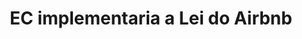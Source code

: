 ---
title: "EC implementaria a Lei do Airbnb"
infoslide: "Para fins deste debate, a lei do Airbnb limita aluguéis de temporada em até 30 dias por ano (por propriedade) e proíbe o aluguer de propriedades em áreas centrais"
round: "Round 1"
weight: 1
videos: []
tags: ['Housing', 'Social Policy']
layout: "motion"
categories: ["motions"]
---